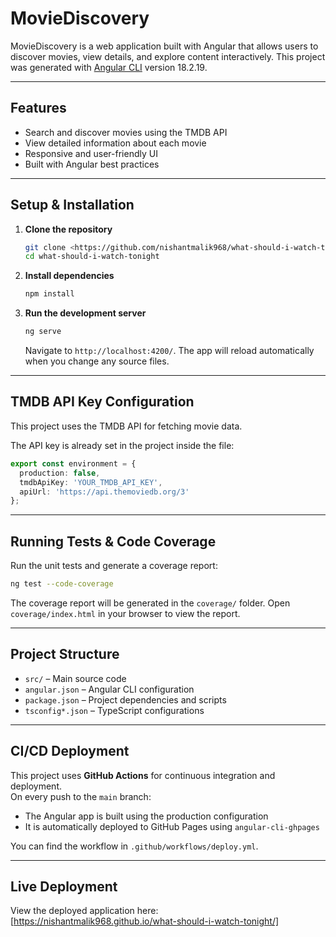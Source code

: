 # MovieDiscovery

MovieDiscovery is a web application built with Angular that allows users to discover movies, view details, and explore content interactively. This project was generated with [Angular CLI](https://github.com/angular/angular-cli) version 18.2.19.

---

##  Features

- Search and discover movies using the TMDB API
- View detailed information about each movie
- Responsive and user-friendly UI
- Built with Angular best practices

---

##  Setup & Installation

1. **Clone the repository**  
   ```bash
   git clone <https://github.com/nishantmalik968/what-should-i-watch-tonight.git>
   cd what-should-i-watch-tonight
   ```

2. **Install dependencies**  
   ```bash
   npm install
   ```

3. **Run the development server**  
   ```bash
   ng serve
   ```  
   Navigate to `http://localhost:4200/`. The app will reload automatically when you change any source files.

---

##  TMDB API Key Configuration

This project uses the TMDB API for fetching movie data.

The API key is already set in the project inside the file:

  ```ts
  export const environment = {
    production: false,
    tmdbApiKey: 'YOUR_TMDB_API_KEY',
    apiUrl: 'https://api.themoviedb.org/3'
  };
  ```

---

##  Running Tests & Code Coverage

Run the unit tests and generate a coverage report:

```bash
ng test --code-coverage
```

The coverage report will be generated in the `coverage/` folder. Open `coverage/index.html` in your browser to view the report.

---

## Project Structure

- `src/` – Main source code
- `angular.json` – Angular CLI configuration
- `package.json` – Project dependencies and scripts
- `tsconfig*.json` – TypeScript configurations

---

## CI/CD Deployment

This project uses **GitHub Actions** for continuous integration and deployment.  
On every push to the `main` branch:

- The Angular app is built using the production configuration
- It is automatically deployed to GitHub Pages using `angular-cli-ghpages`

You can find the workflow in `.github/workflows/deploy.yml`.

---

## Live Deployment

 View the deployed application here:  
 [https://nishantmalik968.github.io/what-should-i-watch-tonight/]
